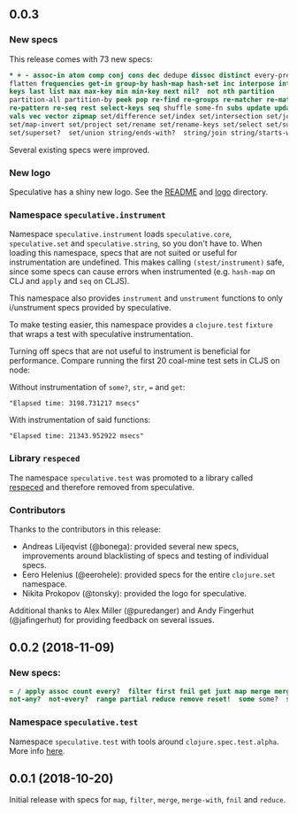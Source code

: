 ## 0.0.3

### New specs

This release comes with 73 new specs:

``` clojure
* + - assoc-in atom comp conj cons dec dedupe dissoc distinct every-pred find
flatten frequencies get-in group-by hash-map hash-set inc interpose into keep
keys last list max max-key min min-key next nil?  not nth partition
partition-all partition-by peek pop re-find re-groups re-matcher re-matches
re-pattern re-seq rest select-keys seq shuffle some-fn subs update update-in
vals vec vector zipmap set/difference set/index set/intersection set/join
set/map-invert set/project set/rename set/rename-keys set/select set/subset?
set/superset?  set/union string/ends-with?  string/join string/starts-with?
```

Several existing specs were improved.

### New logo

Speculative has a shiny new logo. See the [README](README.md) and [logo](logo)
directory.

### Namespace `speculative.instrument`

Namespace `speculative.instrument` loads `speculative.core`, `speculative.set`
and `speculative.string`, so you don't have to. When loading this namespace,
specs that are not suited or useful for instrumentation are undefined. This
makes calling `(stest/instrument)` safe, since some specs can cause errors when
instrumented (e.g. `hash-map` on CLJ and `apply` and `seq` on CLJS).

This namespace also provides `instrument` and `unstrument` functions to only
i/unstrument specs provided by speculative.

To make testing easier, this namespace provides a `clojure.test` `fixture` that
wraps a test with speculative instrumentation.

Turning off specs that are not useful to instrument is beneficial for
performance. Compare running the first 20 coal-mine test sets in CLJS on node:

Without instrumentation of `some?`, `str`, `=` and `get`:
``` shell
"Elapsed time: 3198.731217 msecs"
```
With instrumentation of said functions:
``` shell
"Elapsed time: 21343.952922 msecs"
```

### Library `respeced`

The namespace `speculative.test` was promoted to a library called
[respeced](https://github.com/borkdude/respeced) and therefore removed from
speculative.

### Contributors

Thanks to the contributors in this release:

- Andreas Liljeqvist (@bonega): provided several new specs, improvements around
  blacklisting of specs and testing of individual specs.
- Eero Helenius (@eerohele): provided specs for the entire `clojure.set` namespace.
- Nikita Prokopov (@tonsky): provided the logo for speculative.

Additional thanks to Alex Miller (@puredanger) and Andy Fingerhut (@jafingerhut)
for providing feedback on several issues.

## 0.0.2 (2018-11-09)

### New specs:

``` clojure
= / apply assoc count every?  filter first fnil get juxt map merge merge-with
not-any?  not-every?  range partial reduce remove reset!  some some?  str swap!
```

### Namespace `speculative.test`

Namespace `speculative.test` with tools around `clojure.spec.test.alpha`. More
info [here](doc/test.md).

## 0.0.1 (2018-10-20)

Initial release with specs for `map`, `filter`, `merge`, `merge-with`, `fnil`
and `reduce`.
